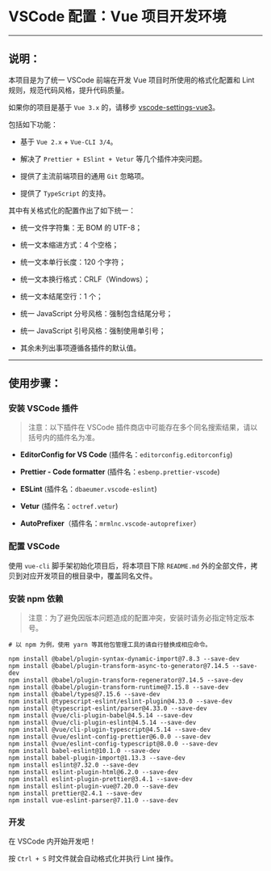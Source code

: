 # VSCode 配置：Vue 项目开发环境

---

## 说明：

本项目是为了统一 VSCode 前端在开发 Vue 项目时所使用的格式化配置和 Lint 规则，规范代码风格，提升代码质量。

如果你的项目是基于 `Vue 3.x` 的，请移步 [vscode-settings-vue3](https://github.com/fudiwei/vscode-settings-vue3)。

包括如下功能：

-   基于 `Vue 2.x` + `Vue-CLI 3/4`。

-   解决了 `Prettier + ESlint + Vetur` 等几个插件冲突问题。

-   提供了主流前端项目的通用 `Git` 忽略项。

-   提供了 `TypeScript` 的支持。

其中有关格式化的配置作出了如下统一：

-   统一文件字符集：无 BOM 的 UTF-8；

-   统一文本缩进方式：4 个空格；

-   统一文本单行长度：120 个字符；

-   统一文本换行格式：CRLF（Windows）；

-   统一文本结尾空行：1 个；

-   统一 JavaScript 分号风格：强制包含结尾分号；

-   统一 JavaScript 引号风格：强制使用单引号；

-   其余未列出事项遵循各插件的默认值。

---

## 使用步骤：

### 安装 VSCode 插件

> 注意：以下插件在 VSCode 插件商店中可能存在多个同名搜索结果，请以括号内的插件名为准。

-   **EditorConfig for VS Code** (插件名：`editorconfig.editorconfig`)

-   **Prettier - Code formatter** (插件名：`esbenp.prettier-vscode`)

-   **ESLint** (插件名：`dbaeumer.vscode-eslint`)

-   **Vetur** (插件名：`octref.vetur`)

-   **AutoPrefixer**（插件名：`mrmlnc.vscode-autoprefixer`）

### 配置 VSCode

使用 `vue-cli` 脚手架初始化项目后，将本项目下除 `README.md` 外的全部文件，拷贝到对应开发项目的根目录中，覆盖同名文件。

### 安装 npm 依赖

> 注意：为了避免因版本问题造成的配置冲突，安装时请务必指定特定版本号。

```shell
# 以 npm 为例，使用 yarn 等其他包管理工具的请自行替换成相应命令。

npm install @babel/plugin-syntax-dynamic-import@7.8.3 --save-dev
npm install @babel/plugin-transform-async-to-generator@7.14.5 --save-dev
npm install @babel/plugin-transform-regenerator@7.14.5 --save-dev
npm install @babel/plugin-transform-runtime@7.15.8 --save-dev
npm install @babel/types@7.15.6 --save-dev
npm install @typescript-eslint/eslint-plugin@4.33.0 --save-dev
npm install @typescript-eslint/parser@4.33.0 --save-dev
npm install @vue/cli-plugin-babel@4.5.14 --save-dev
npm install @vue/cli-plugin-eslint@4.5.14 --save-dev
npm install @vue/cli-plugin-typescript@4.5.14 --save-dev
npm install @vue/eslint-config-prettier@6.0.0 --save-dev
npm install @vue/eslint-config-typescript@8.0.0 --save-dev
npm install babel-eslint@10.1.0 --save-dev
npm install babel-plugin-import@1.13.3 --save-dev
npm install eslint@7.32.0 --save-dev
npm install eslint-plugin-html@6.2.0 --save-dev
npm install eslint-plugin-prettier@3.4.1 --save-dev
npm install eslint-plugin-vue@7.20.0 --save-dev
npm install prettier@2.4.1 --save-dev
npm install vue-eslint-parser@7.11.0 --save-dev
```

### 开发

在 VSCode 内开始开发吧！

按 `Ctrl + S` 时文件就会自动格式化并执行 Lint 操作。
